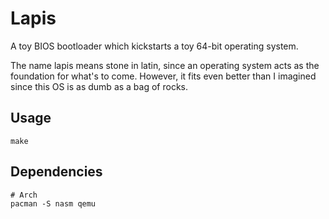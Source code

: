
# Lapis

A toy BIOS bootloader which kickstarts a toy 64-bit operating system.

The name lapis means stone in latin, since an operating system acts as the
foundation for what's to come. However, it fits even better than I imagined
since this OS is as dumb as a bag of rocks.

## Usage

```
make
```

## Dependencies

```
# Arch
pacman -S nasm qemu
```
